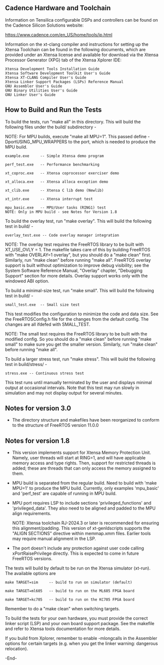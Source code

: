 
Cadence Hardware and Toolchain
------------------------------

Information on Tensilica configurable DSPs and controllers can be found on
the Cadence Silicon Solutions website:

https://www.cadence.com/en_US/home/tools/ip.html

Information on the xt-clang compiler and instructions for setting up the 
Xtensa Toolchain can be found in the following documents, which are provided
under an Xtensa license and available for download via the Xtensa Processor
Generator (XPG) tab of the Xtensa Xplorer IDE:

	Xtensa Development Tools Installation Guide
	Xtensa Software Development Toolkit User's Guide
	Xtensa XT-CLANG Compiler User's Guide
	Xtensa Linker Support Packages (LSPs) Reference Manual
	GNU Assembler User's Guide
	GNU Binary Utilities User's Guide
	GNU Linker User's Guide


How to Build and Run the Tests
------------------------------

To build the tests, run "make all" in this directory. This will build
the following files under the build/ subdirectory -

NOTE: For MPU builds, execute "make all MPU=1". This passed define
-DportUSING_MPU_WRAPPERS to the port, which is needed to produce the MPU build.

    example.exe     -- Simple Xtensa demo program
    
    perf_test.exe   -- Performance benchmarking

    xt_coproc.exe   -- Xtensa coprocessor exerciser demo
    
    xt_alloca.exe   -- Xtensa alloca exception demo
    
    xt_clib.exe     -- Xtensa C lib demo (Newlib)

    xt_intr.exe     -- Xtensa interrupt test

    mpu_basic.exe   -- MPU/User tasks (RING1) test
    NOTE: Only in MPU build - see Notes for Version 1.8

To build the overlay test, run "make overlay". This will build the
following test in build/ -

    overlay_test.exe -- Code overlay manager integration

NOTE: The overlay test requires the FreeRTOS library to be built with
XT_USE_OVLY = 1. The makefile takes care of this by building FreeRTOS
with "make OVERLAY=1 overlay", but you should do a "make clean" first.
Similarly, run "make clean" before running "make all".
FreeRTOS overlay support is built without optimization to improve debug
visibility; see the System Software Reference Manual, "Overlay" chapter,
"Debugging Support" section for more details.  Overlay support works 
only with the windowed ABI option.

To build a minimal-size test, run "make small". This will build the
following test in build/ -

    small_test.exe  -- Small size test

This test modifies the configuration to minimize the code and data
size. See the FreeRTOSConfig.h file for the changes from the default
config. The changes are all ifdefed with SMALL_TEST.

NOTE: The small test requires the FreeRTOS library to be built with
the modified config. So you should do a "make clean" before running
"make small" to make sure you get the smaller version. Similarly,
run "make clean" before running "make all".

To build a larger stress test, run "make stress".  This will build the 
following test in build/stress/ -

    stress.exe -- Continuous stress test

This test runs until manually terminated by the user and displays 
minimal output at occasional intervals.  Note that this test may run
slowly in simulation and may not display output for several minutes.


Notes for version 3.0
---------------------

- The directory structure and makefiles have been reorganized to conform
  to the structure of FreeRTOS version 11.0.0


Notes for version 1.8
---------------------

- This version implements support for Xtensa Memory Protection Unit.
  Namely, user threads will start at RING=1, and will have applicable memory
  access and type rights. Then, support for restricted threads is added;
  these are threads that can only access the memory assigned to them.

- MPU build is separated from the regular build. Need to build with
  'make MPU=1' to produce the MPU build. Currently, only examples
  'mpu_basic' and 'perf_test' are capable of running in MPU build.

- MPU port requires LSP to include sections 'privileged_functions' and
  'privileged_data'. They also need to be aligned and padded to the
  MPU align requirements. 

  NOTE: Xtensa toolchain RJ-2024.3 or later is recommended for ensuring
  this alignment/padding. This version of xt-genldscripts supports the 
  "ALIGN SECTIONS" directive within memmap.xmm files. Earlier tools may
  require manual alignment in the LSP.

- The port doesn't include any protection against user code calling
  xPortRaisePrivilege directly. This is expected to come in future
  FreeRTOS versions.

The tests will build by default to be run on the Xtensa simulator
(xt-run). The available options are

    make TARGET=sim     -- build to run on simulator (default)

    make TARGET=ml605   -- build to run on the ML605 FPGA board

    make TARGET=kc705   -- build to run on the KC705 FPGA board

Remember to do a "make clean" when switching targets.

To build the tests for your own hardware, you must provide the correct
linker script (LSP) and your own board support package. See the makefile
and refer to Xtensa tools documentation for more details.

If you build from Xplorer, remember to enable -mlongcalls in the Assembler
options for certain targets (e.g. when you get the linker warning: dangerous
relocation).

-End-

